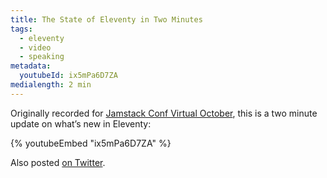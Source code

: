 ```yaml
---
title: The State of Eleventy in Two Minutes
tags:
  - eleventy
  - video
  - speaking
metadata:
  youtubeId: ix5mPa6D7ZA
medialength: 2 min
---
```

Originally recorded for [Jamstack Conf Virtual October](https://jamstackconf.com/virtual/), this is a two minute update on what’s new in Eleventy:

{% youtubeEmbed "ix5mPa6D7ZA" %}

Also posted [on Twitter](https://twitter.com/zachleat/status/1316784869540851713).
